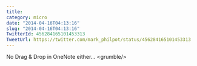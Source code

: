```yaml
---
title: 
category: micro
date: "2014-04-16T04:13:16"
slug: "2014-04-16T04:13:16"
TwitterId: 456284165101453313
TweetUrl: https://twitter.com/mark_philpot/status/456284165101453313
---
```


No Drag &amp; Drop in OneNote either… &lt;grumble/&gt;

